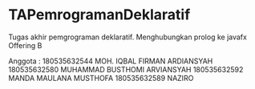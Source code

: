 # TAPemrogramanDeklaratif
Tugas akhir pemgrograman deklaratif. Menghubungkan prolog ke javafx
Offering B

Anggota :
180535632544	MOH. IQBAL FIRMAN ARDIANSYAH
180535632580	MUHAMMAD BUSTHOMI ARVIANSYAH
180535632592	MANDA MAULANA MUSTHOFA
180535632589	NAZIRO

